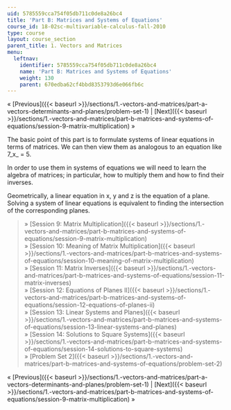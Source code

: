 ```yaml
---
uid: 5785559cca754f05db711c0de8a26bc4
title: 'Part B: Matrices and Systems of Equations'
course_id: 18-02sc-multivariable-calculus-fall-2010
type: course
layout: course_section
parent_title: 1. Vectors and Matrices
menu:
  leftnav:
    identifier: 5785559cca754f05db711c0de8a26bc4
    name: 'Part B: Matrices and Systems of Equations'
    weight: 130
    parent: 670edba62cf4bbd8353793d6e066fb6c
---
```


« [Previous]({{< baseurl >}}/sections/1.-vectors-and-matrices/part-a-vectors-determinants-and-planes/problem-set-1) | [Next]({{< baseurl >}}/sections/1.-vectors-and-matrices/part-b-matrices-and-systems-of-equations/session-9-matrix-multiplication) »

The basic point of this part is to formulate systems of linear equations in terms of matrices. We can then view them as analogous to an equation like 7_x_ = 5.

In order to use them in systems of equations we will need to learn the algebra of matrices; in particular, how to multiply them and how to find their inverses.

Geometrically, a linear equation in x, y and z is the equation of a plane. Solving a system of linear equations is equivalent to finding the intersection of the corresponding planes.

> » [Session 9: Matrix Multiplication]({{< baseurl >}}/sections/1.-vectors-and-matrices/part-b-matrices-and-systems-of-equations/session-9-matrix-multiplication)  
> » [Session 10: Meaning of Matrix Multiplication]({{< baseurl >}}/sections/1.-vectors-and-matrices/part-b-matrices-and-systems-of-equations/session-10-meaning-of-matrix-multiplication)  
> » [Session 11: Matrix Inverses]({{< baseurl >}}/sections/1.-vectors-and-matrices/part-b-matrices-and-systems-of-equations/session-11-matrix-inverses)  
> » [Session 12: Equations of Planes II]({{< baseurl >}}/sections/1.-vectors-and-matrices/part-b-matrices-and-systems-of-equations/session-12-equations-of-planes-ii)  
> » [Session 13: Linear Systems and Planes]({{< baseurl >}}/sections/1.-vectors-and-matrices/part-b-matrices-and-systems-of-equations/session-13-linear-systems-and-planes)  
> » [Session 14: Solutions to Square Systems]({{< baseurl >}}/sections/1.-vectors-and-matrices/part-b-matrices-and-systems-of-equations/session-14-solutions-to-square-systems)  
> » [Problem Set 2]({{< baseurl >}}/sections/1.-vectors-and-matrices/part-b-matrices-and-systems-of-equations/problem-set-2)

« [Previous]({{< baseurl >}}/sections/1.-vectors-and-matrices/part-a-vectors-determinants-and-planes/problem-set-1) | [Next]({{< baseurl >}}/sections/1.-vectors-and-matrices/part-b-matrices-and-systems-of-equations/session-9-matrix-multiplication) »